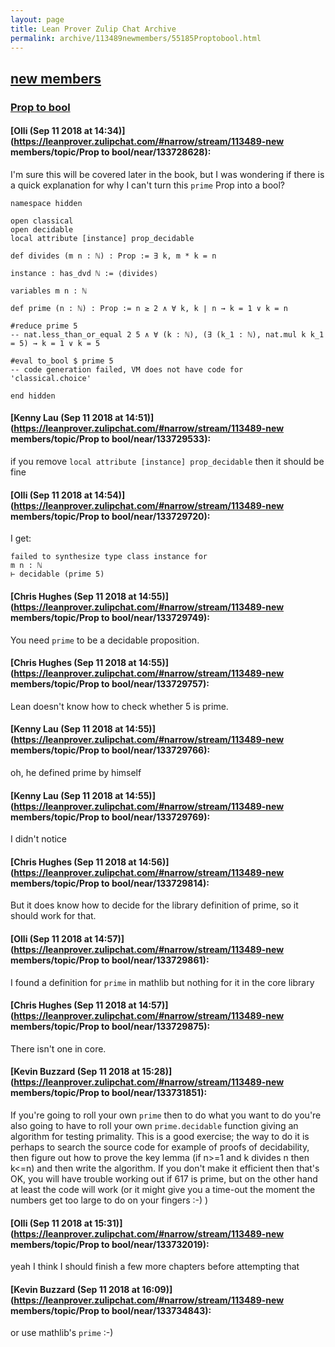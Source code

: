```yaml
---
layout: page
title: Lean Prover Zulip Chat Archive 
permalink: archive/113489newmembers/55185Proptobool.html
---
```


## [new members](index.html)
### [Prop to bool](55185Proptobool.html)

#### [Olli (Sep 11 2018 at 14:34)](https://leanprover.zulipchat.com/#narrow/stream/113489-new members/topic/Prop to bool/near/133728628):
I'm sure this will be covered later in the book, but I was wondering if there is a quick explanation for why I can't turn this `prime` Prop into a bool?

```lean
namespace hidden

open classical
open decidable
local attribute [instance] prop_decidable

def divides (m n : ℕ) : Prop := ∃ k, m * k = n

instance : has_dvd ℕ := ⟨divides⟩

variables m n : ℕ

def prime (n : ℕ) : Prop := n ≥ 2 ∧ ∀ k, k ∣ n → k = 1 ∨ k = n 

#reduce prime 5
-- nat.less_than_or_equal 2 5 ∧ ∀ (k : ℕ), (∃ (k_1 : ℕ), nat.mul k k_1 = 5) → k = 1 ∨ k = 5

#eval to_bool $ prime 5
-- code generation failed, VM does not have code for 'classical.choice'

end hidden
```

#### [Kenny Lau (Sep 11 2018 at 14:51)](https://leanprover.zulipchat.com/#narrow/stream/113489-new members/topic/Prop to bool/near/133729533):
if you remove `local attribute [instance] prop_decidable` then it should be fine

#### [Olli (Sep 11 2018 at 14:54)](https://leanprover.zulipchat.com/#narrow/stream/113489-new members/topic/Prop to bool/near/133729720):
I get:

```
failed to synthesize type class instance for
m n : ℕ
⊢ decidable (prime 5)
```

#### [Chris Hughes (Sep 11 2018 at 14:55)](https://leanprover.zulipchat.com/#narrow/stream/113489-new members/topic/Prop to bool/near/133729749):
You need `prime` to be a decidable proposition.

#### [Chris Hughes (Sep 11 2018 at 14:55)](https://leanprover.zulipchat.com/#narrow/stream/113489-new members/topic/Prop to bool/near/133729757):
Lean doesn't know how to check whether 5 is prime.

#### [Kenny Lau (Sep 11 2018 at 14:55)](https://leanprover.zulipchat.com/#narrow/stream/113489-new members/topic/Prop to bool/near/133729766):
oh, he defined prime by himself

#### [Kenny Lau (Sep 11 2018 at 14:55)](https://leanprover.zulipchat.com/#narrow/stream/113489-new members/topic/Prop to bool/near/133729769):
I didn't notice

#### [Chris Hughes (Sep 11 2018 at 14:56)](https://leanprover.zulipchat.com/#narrow/stream/113489-new members/topic/Prop to bool/near/133729814):
But it does know how to decide for the library definition of prime, so it should work for that.

#### [Olli (Sep 11 2018 at 14:57)](https://leanprover.zulipchat.com/#narrow/stream/113489-new members/topic/Prop to bool/near/133729861):
I found a definition for `prime` in mathlib but nothing for it in the core library

#### [Chris Hughes (Sep 11 2018 at 14:57)](https://leanprover.zulipchat.com/#narrow/stream/113489-new members/topic/Prop to bool/near/133729875):
There isn't one in core.

#### [Kevin Buzzard (Sep 11 2018 at 15:28)](https://leanprover.zulipchat.com/#narrow/stream/113489-new members/topic/Prop to bool/near/133731851):
If you're going to roll your own `prime` then to do what you want to do you're also going to have to roll your own `prime.decidable` function giving an algorithm for testing primality. This is a good exercise; the way to do it is perhaps to search the source code for example of proofs of decidability, then figure out how to prove the key lemma (if n>=1 and k divides n then k<=n) and then write the algorithm. If you don't make it efficient then that's OK, you will have trouble working out if 617 is prime, but on the other hand at least the code will work (or it might give you a time-out the moment the numbers get too large to do on your fingers :-) )

#### [Olli (Sep 11 2018 at 15:31)](https://leanprover.zulipchat.com/#narrow/stream/113489-new members/topic/Prop to bool/near/133732019):
yeah I think I should finish a few more chapters before attempting that

#### [Kevin Buzzard (Sep 11 2018 at 16:09)](https://leanprover.zulipchat.com/#narrow/stream/113489-new members/topic/Prop to bool/near/133734843):
or use mathlib's `prime` :-)

